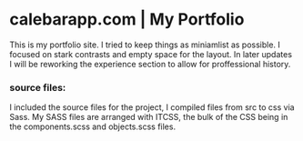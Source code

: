 # calebarapp.com | My Portfolio
This is my portfolio site.
I tried to keep things as miniamlist as possible.
I focused on stark contrasts and empty space for the layout. In later updates I will be reworking the experience section to allow for proffessional history.  
### source files:  
I included the source files for the project, I compiled files from src to css via Sass. My SASS files are arranged with ITCSS, the bulk of the CSS being in the components.scss and objects.scss files.  
